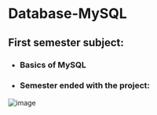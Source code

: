 # Database-MySQL
## First semester subject:  
- ### Basics of MySQL  
- ### Semester ended with the project:  
![image](https://user-images.githubusercontent.com/73948654/157459087-178b25d3-922e-496a-aaad-c6e4b1ce2170.png)
